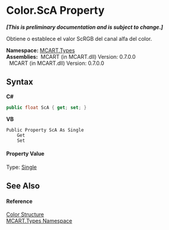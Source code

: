 # Color.ScA Property 
 _**\[This is preliminary documentation and is subject to change.\]**_

Obtiene o establece el valor ScRGB del canal alfa del color.

**Namespace:**&nbsp;<a href="c5168ca1-3831-8d0b-91b8-6ec8e54f9c51">MCART.Types</a><br />**Assemblies:**&nbsp;&nbsp;MCART (in MCART.dll) Version: 0.7.0.0<br />&nbsp;&nbsp;MCART (in MCART.dll) Version: 0.7.0.0<br />

## Syntax

**C#**<br />
``` C#
public float ScA { get; set; }
```

**VB**<br />
``` VB
Public Property ScA As Single
	Get
	Set
```


#### Property Value
Type: <a href="http://msdn2.microsoft.com/es-es/library/3www918f" target="_blank">Single</a>

## See Also


#### Reference
<a href="b2f59482-b5b7-a7aa-b3e0-1a7c0ef43382">Color Structure</a><br /><a href="c5168ca1-3831-8d0b-91b8-6ec8e54f9c51">MCART.Types Namespace</a><br />